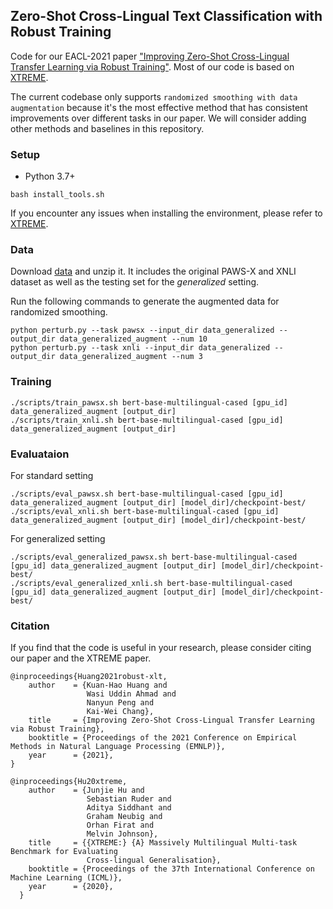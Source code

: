 ## Zero-Shot Cross-Lingual Text Classification with Robust Training

Code for our EACL-2021 paper ["Improving Zero-Shot Cross-Lingual Transfer Learning via Robust Training"](https://arxiv.org/abs/2104.08645).
Most of our code is based on [XTREME](https://github.com/google-research/xtreme).

The current codebase only supports `randomized smoothing with data augmentation` because it's the most effective method that has consistent improvements over different tasks in our paper. We will consider adding other methods and baselines in this repository.


### Setup 

- Python 3.7+
```
bash install_tools.sh
```
If you encounter any issues when installing the environment, please refer to [XTREME](https://github.com/google-research/xtreme).

### Data

Download [data](https://drive.google.com/file/d/1FFqMCGCewbJwwgVOJJ2d8lIKnIdRSOyn/view?usp=sharing) and unzip it. It includes the original PAWS-X and XNLI dataset as well as the testing set for the *generalized* setting.

Run the following commands to generate the augmented data for randomized smoothing.
```
python perturb.py --task pawsx --input_dir data_generalized --output_dir data_generalized_augment --num 10
python perturb.py --task xnli --input_dir data_generalized --output_dir data_generalized_augment --num 3
```

### Training

```
./scripts/train_pawsx.sh bert-base-multilingual-cased [gpu_id] data_generalized_augment [output_dir]
./scripts/train_xnli.sh bert-base-multilingual-cased [gpu_id] data_generalized_augment [output_dir]
```

### Evaluataion

For standard setting
```
./scripts/eval_pawsx.sh bert-base-multilingual-cased [gpu_id] data_generalized_augment [output_dir] [model_dir]/checkpoint-best/
./scripts/eval_xnli.sh bert-base-multilingual-cased [gpu_id] data_generalized_augment [output_dir] [model_dir]/checkpoint-best/
```

For generalized setting
```
./scripts/eval_generalized_pawsx.sh bert-base-multilingual-cased [gpu_id] data_generalized_augment [output_dir] [model_dir]/checkpoint-best/
./scripts/eval_generalized_xnli.sh bert-base-multilingual-cased [gpu_id] data_generalized_augment [output_dir] [model_dir]/checkpoint-best/
```


### Citation

If you find that the code is useful in your research, please consider citing our paper and the XTREME paper.

    @inproceedings{Huang2021robust-xlt,
        author    = {Kuan-Hao Huang and
                     Wasi Uddin Ahmad and 
                     Nanyun Peng and
                     Kai-Wei Chang},
        title     = {Improving Zero-Shot Cross-Lingual Transfer Learning via Robust Training},
        booktitle = {Proceedings of the 2021 Conference on Empirical Methods in Natural Language Processing (EMNLP)},
        year      = {2021},
    }
    
    @inproceedings{Hu20xtreme,
        author    = {Junjie Hu and
                     Sebastian Ruder and
                     Aditya Siddhant and
                     Graham Neubig and
                     Orhan Firat and
                     Melvin Johnson},
        title     = {{XTREME:} {A} Massively Multilingual Multi-task Benchmark for Evaluating
                     Cross-lingual Generalisation},
        booktitle = {Proceedings of the 37th International Conference on Machine Learning (ICML)},
        year      = {2020},
      }
      
